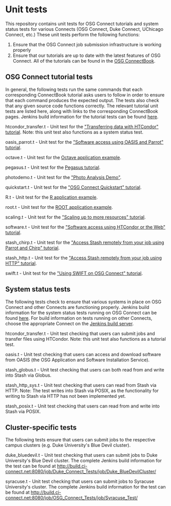 Unit tests
==========

This repository contains unit tests for OSG Connect tutorials and system status tests for various Connects (OSG Connect, Duke Connect, UChicago Connect, etc.) 
These unit tests perform the following functions:
  1. Ensure that the OSG Connect job submission infrastructure is working properly
  2. Ensure that our tutorials are up to date with the latest features of OSG Connect. All of the tutorials can be found in the [OSG ConnectBook](https://confluence.grid.iu.edu/display/CON/Home).

OSG Connect tutorial tests
--------------------------
In general, the following tests run the same commands that each corresponding ConnectBook tutorial asks users to follow in order to ensure that each command produces the expected output. The tests also check that any given source code functions correctly. The relevant tutorial unit tests are listed here, along with links to the corresponding ConnectBook pages. Jenkins build information for the tutorial tests can be found [here](http://build.ci-connect.net:8080/job/OSG_Connect_Tests/view/OSG_Connect_Tutorials/).

htcondor_transfer.t - Unit test for the ["Transferring data with HTCondor" tutorial](https://confluence.grid.iu.edu/display/CON/Transferring+data+with+HTCondor). Note: this unit test also functions as a system status test.

oasis_parrot.t - Unit test for the ["Software access using OASIS and Parrot" tutorial](https://confluence.grid.iu.edu/display/CON/Software+access+using+OASIS+and+Parrot).

octave.t - Unit test for the [Octave application example](https://confluence.grid.iu.edu/display/CON/Example+Application+-+Octave).

pegasus.t - Unit test for the [Pegasus tutorial](https://confluence.grid.iu.edu/display/CON/Using+Pegasus+to+manage+jobs).

photodemo.t - Unit test for the ["Photo Analysis Demo"](https://confluence.grid.iu.edu/display/CON/Photo+Analysis+Demo).

quickstart.t - Unit test for the ["OSG Connect Quickstart" tutorial](https://confluence.grid.iu.edu/display/CON/OSG+Connect+Quickstart).

R.t - Unit test for the [R application example](https://confluence.grid.iu.edu/display/CON/Application+Example+-+R).

root.t - Unit test for the [ROOT application example](https://confluence.grid.iu.edu/display/CON/Application+Example+-+ROOT).

scaling.t - Unit test for the ["Scaling up to more resources" tutorial](https://confluence.grid.iu.edu/display/CON/Scaling+up+to+more+resources).

software.t - Unit test for the ["Software access using HTCondor or the Web" tutorial](https://confluence.grid.iu.edu/display/CON/Software+access+using+HTCondor+or+the+Web).

stash_chirp.t - Unit test for the ["Access Stash remotely from your job using Parrot and Chirp" tutorial](https://confluence.grid.iu.edu/display/CON/Access+Stash+remotely+from+your+job+using+Parrot+and+Chirp).

stash_http.t - Unit test for the ["Access Stash remotely from your job using HTTP" tutorial](https://confluence.grid.iu.edu/display/CON/Access+Stash+remotely+from+your+job+using+HTTP).

swift.t - Unit test for the ["Using SWIFT on OSG Connect" tutorial](https://confluence.grid.iu.edu/display/CON/Using+SWIFT+on+OSG+Connect).

System status tests
-------------------
The following tests check to ensure that various systems in place on OSG Connect and other Connects are functioning properly. Jenkins build information for the system status tests running on OSG Connect can be found [here](http://build.ci-connect.net:8080/job/OSG_Connect_Tests/view/OSG_Connect_System_Tests/). For build information on tests running on other Connects, choose the appropriate Connect on the [Jenkins build server](http://build.ci-connect.net:8080/).

htcondor_transfer.t - Unit test checking that users can submit jobs and transfer files using HTCondor. Note: this unit test also functions as a tutorial test.

oasis.t - Unit test checking that users can access and download software from OASIS (the OSG Application and Software Installation Service).

stash_globus.t - Unit test checking that users can both read from and write into Stash via Globus.

stash_http_sys.t - Unit test checking that users can read from Stash via HTTP. Note: The test writes into Stash via POSIX, as the functionality for writing to Stash via HTTP has not been implemented yet. 

stash_posix.t - Unit test checking that users can read from and write into Stash via POSIX.

Cluster-specific tests
----------------------
The following tests ensure that users can submit jobs to the respective campus clusters (e.g. Duke University's Blue Devil cluster).

duke_bluedevil.t - Unit test checking that users can submit jobs to Duke University's Blue Devil cluster. The complete Jenkins build information for the test can be found at http://build.ci-connect.net:8080/job/Duke_Connect_Tests/job/Duke_BlueDevilCluster/

syracuse.t - Unit test checking that users can submit jobs to Syracuse University's cluster. The complete Jenkins build information for the test can be found at http://build.ci-connect.net:8080/job/OSG_Connect_Tests/job/Syracuse_Test/